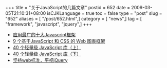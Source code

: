 +++
title = "关于JavaScript的几篇文章"
postid = 652
date = 2009-03-05T21:10:31+08:00
isCJKLanguage = true
toc = false
type = "post"
slug = "652"
aliases = [ "/post/652.html",]
category = [ "news",]
tag = [ "framework", "javascript", "jquery",]
+++


-   [应用最广的十大Javascript框架](http://news.csdn.net/n/20090220/123402.html)
-   [9 个基于JavaScript 和 CSS 的 Web
    图表框架](http://www.cnbeta.com/articles/79418.htm)
-   [40 个轻量级 JavaScript
    库（上）](http://www.20ju.com/content/V74291.htm)
-   [40 个轻量级 JavaScript
    库（下）](http://www.cnbeta.com/articles/78673.htm)
-   [坚持web标准，平视jQuery](http://hi.baidu.com/%D7%CF%CA%AF/blog/item/d446fade9045785394ee378d.html)

